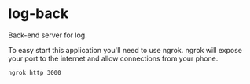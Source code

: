 # log-back

Back-end server for log.

To easy start this application you'll need to use ngrok.
ngrok will expose your port to the internet and allow connections from your
phone.

```
ngrok http 3000
```
